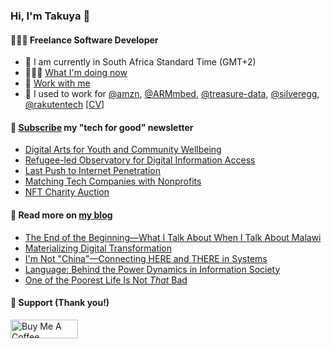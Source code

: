 ### Hi, I'm Takuya 👋

#### 👨🏻‍💻 Freelance Software Developer

- 📍 I am currently in South Africa Standard Time (GMT+2)
- 🏃🏻‍♂️ [What I'm doing now](https://takuti.me/now/)
- 🤝 [Work with me](https://takuti.me/services/)
- 🎯 I used to work for [@amzn](https://github.com/amzn), [@ARMmbed](https://github.com/ARMmbed), [@treasure-data](https://github.com/treasure-data), [@silveregg](https://github.com/silveregg), [@rakutentech](https://github.com/rakutentech) [[CV](https://takuti.me/cv)]

#### 💖 [Subscribe](https://ab.takuti.me/subscribe) my "tech for good" newsletter


- [Digital Arts for Youth and Community Wellbeing](https://ab.takuti.me/p/digital-arts-for-youth-and-community-wellbeing)
- [Refugee-led Observatory for Digital Information Access](https://ab.takuti.me/p/refugee-led-observatory-for-digital-information-access)
- [Last Push to Internet Penetration](https://ab.takuti.me/p/last-push-to-internet-penetration)
- [Matching Tech Companies with Nonprofits](https://ab.takuti.me/p/matching-tech-companies-with-nonprofits)
- [NFT Charity Auction](https://ab.takuti.me/p/nft-charity-auction)

#### 📝 Read more on [my blog](https://takuti.me/note/)


- [The End of the Beginning—What I Talk About When I Talk About Malawi](https://takuti.me/note/one-year-in-malawi/)
- [Materializing Digital Transformation](https://takuti.me/note/materializing-dx/)
- [I&#39;m Not &#34;China&#34;—Connecting HERE and THERE in Systems](https://takuti.me/note/my-identity-in-malawi/)
- [Language: Behind the Power Dynamics in Information Society](https://takuti.me/note/power-of-language/)
- [One of the Poorest Life Is Not *That* Bad](https://takuti.me/note/malawian-personal-finance/)

#### 🤝 Support (Thank you!)

<a href="https://www.buymeacoffee.com/takuti" target="_blank"><img src="https://cdn.buymeacoffee.com/buttons/v2/default-yellow.png" alt="Buy Me A Coffee" style="height: 30px !important;width: 108px !important;" ></a>
